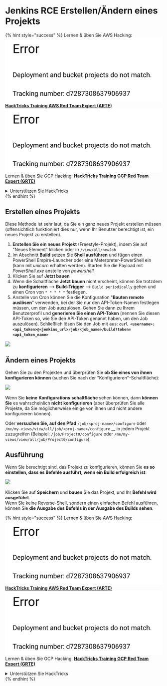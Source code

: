 # Jenkins RCE Erstellen/Ändern eines Projekts

{% hint style="success" %}
Lernen & üben Sie AWS Hacking:<img src="../../.gitbook/assets/image (1) (1).png" alt="" data-size="line">[**HackTricks Training AWS Red Team Expert (ARTE)**](https://training.hacktricks.xyz/courses/arte)<img src="../../.gitbook/assets/image (1) (1).png" alt="" data-size="line">\
Lernen & üben Sie GCP Hacking: <img src="../../.gitbook/assets/image (2).png" alt="" data-size="line">[**HackTricks Training GCP Red Team Expert (GRTE)**<img src="../../.gitbook/assets/image (2).png" alt="" data-size="line">](https://training.hacktricks.xyz/courses/grte)

<details>

<summary>Unterstützen Sie HackTricks</summary>

* Überprüfen Sie die [**Abonnementpläne**](https://github.com/sponsors/carlospolop)!
* **Treten Sie der** 💬 [**Discord-Gruppe**](https://discord.gg/hRep4RUj7f) oder der [**Telegram-Gruppe**](https://t.me/peass) bei oder **folgen** Sie uns auf **Twitter** 🐦 [**@hacktricks\_live**](https://twitter.com/hacktricks\_live)**.**
* **Teilen Sie Hacking-Tricks, indem Sie PRs an die** [**HackTricks**](https://github.com/carlospolop/hacktricks) und [**HackTricks Cloud**](https://github.com/carlospolop/hacktricks-cloud) GitHub-Repos senden.

</details>
{% endhint %}

## Erstellen eines Projekts

Diese Methode ist sehr laut, da Sie ein ganz neues Projekt erstellen müssen (offensichtlich funktioniert dies nur, wenn Ihr Benutzer berechtigt ist, ein neues Projekt zu erstellen).

1. **Erstellen Sie ein neues Projekt** (Freestyle-Projekt), indem Sie auf "Neues Element" klicken oder in `/view/all/newJob`
2. Im Abschnitt **Build** setzen Sie **Shell ausführen** und fügen einen PowerShell Empire-Launcher oder eine Meterpreter-PowerShell ein (kann mit _unicorn_ erhalten werden). Starten Sie die Payload mit _PowerShell.exe_ anstelle von _powershell._
3. Klicken Sie auf **Jetzt bauen**
1. Wenn die Schaltfläche **Jetzt bauen** nicht erscheint, können Sie trotzdem zu **konfigurieren** --> **Build-Trigger** --> `Build periodically` gehen und einen Cron von `* * * * *` festlegen.
2. Anstelle von Cron können Sie die Konfiguration "**Bauten remote auslösen**" verwenden, bei der Sie nur den API-Token-Namen festlegen müssen, um den Job auszulösen. Gehen Sie dann zu Ihrem Benutzerprofil und **generieren Sie einen API-Token** (nennen Sie diesen API-Token so, wie Sie den API-Token genannt haben, um den Job auszulösen). Schließlich lösen Sie den Job mit aus: **`curl <username>:<api_token>@<jenkins_url>/job/<job_name>/build?token=<api_token_name>`**

![](<../../.gitbook/assets/image (165).png>)

## Ändern eines Projekts

Gehen Sie zu den Projekten und überprüfen Sie **ob Sie eines von ihnen konfigurieren können** (suchen Sie nach der "Konfigurieren"-Schaltfläche):

![](<../../.gitbook/assets/image (265).png>)

Wenn Sie **keine** **Konfigurations** **schaltfläche** sehen können, dann **können Sie** es wahrscheinlich **nicht** **konfigurieren** (aber überprüfen Sie alle Projekte, da Sie möglicherweise einige von ihnen und nicht andere konfigurieren können).

Oder **versuchen Sie, auf den Pfad** `/job/<proj-name>/configure` oder `/me/my-views/view/all/job/<proj-name>/configure` \_\_ in jedem Projekt zuzugreifen (Beispiel: `/job/Project0/configure` oder `/me/my-views/view/all/job/Project0/configure`).

## Ausführung

Wenn Sie berechtigt sind, das Projekt zu konfigurieren, können Sie **es so einstellen, dass es Befehle ausführt, wenn ein Build erfolgreich ist**:

![](<../../.gitbook/assets/image (98).png>)

Klicken Sie auf **Speichern** und **bauen** Sie das Projekt, und Ihr **Befehl wird ausgeführt**.\
Wenn Sie keine Reverse-Shell, sondern einen einfachen Befehl ausführen, können Sie **die Ausgabe des Befehls in der Ausgabe des Builds sehen**.

{% hint style="success" %}
Lernen & üben Sie AWS Hacking:<img src="../../.gitbook/assets/image (1) (1).png" alt="" data-size="line">[**HackTricks Training AWS Red Team Expert (ARTE)**](https://training.hacktricks.xyz/courses/arte)<img src="../../.gitbook/assets/image (1) (1).png" alt="" data-size="line">\
Lernen & üben Sie GCP Hacking: <img src="../../.gitbook/assets/image (2).png" alt="" data-size="line">[**HackTricks Training GCP Red Team Expert (GRTE)**<img src="../../.gitbook/assets/image (2).png" alt="" data-size="line">](https://training.hacktricks.xyz/courses/grte)

<details>

<summary>Unterstützen Sie HackTricks</summary>

* Überprüfen Sie die [**Abonnementpläne**](https://github.com/sponsors/carlospolop)!
* **Treten Sie der** 💬 [**Discord-Gruppe**](https://discord.gg/hRep4RUj7f) oder der [**Telegram-Gruppe**](https://t.me/peass) bei oder **folgen** Sie uns auf **Twitter** 🐦 [**@hacktricks\_live**](https://twitter.com/hacktricks\_live)**.**
* **Teilen Sie Hacking-Tricks, indem Sie PRs an die** [**HackTricks**](https://github.com/carlospolop/hacktricks) und [**HackTricks Cloud**](https://github.com/carlospolop/hacktricks-cloud) GitHub-Repos senden.

</details>
{% endhint %}
